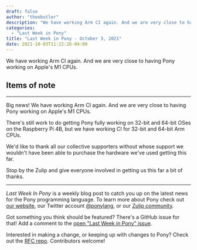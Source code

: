 ```yaml
---
draft: false
author: "theobutler"
description: "We have working Arm CI again. And we are very close to having Pony working on Apple's M1 CPUs."
categories:
  - "Last Week in Pony"
title: "Last Week in Pony - October 3, 2021"
date: 2021-10-03T11:22:26-04:00
---
```


We have working Arm CI again. And we are very close to having Pony working on Apple's M1 CPUs.

<!--more-->

## Items of note

---

Big news! We have working Arm CI again. And we are very close to having Pony working on Apple's M1 CPUs.

There's still work to do getting Pony fully working on 32-bit and 64-bit OSes on the Raspberry Pi 4B, but we have working CI for 32-bit and 64-bit Arm CPUs.

We'd like to thank all our collective supporters without whose support we wouldn't have been able to purchase the hardware we've used getting this far.

Stop by the Zulip and give everyone involved in getting us this far a bit of thanks.

---

_Last Week In Pony_ is a weekly blog post to catch you up on the latest news for the Pony programming language. To learn more about Pony check out [our website](https://ponylang.io), our Twitter account [@ponylang](https://twitter.com/ponylang), or our [Zulip community](https://ponylang.zulipchat.com).

Got something you think should be featured? There's a GitHub issue for that! Add a comment to the [open "Last Week in Pony" issue](https://github.com/ponylang/ponylang.github.io/issues?q=is%3Aissue+is%3Aopen+label%3Alast-week-in-pony).

Interested in making a change, or keeping up with changes to Pony? Check out the [RFC repo](https://github.com/ponylang/rfcs). Contributors welcome!
